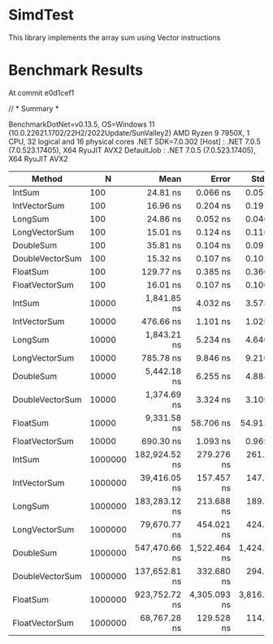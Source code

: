 # SimdTest
This library implements the array sum using Vector instructions

# Benchmark Results
At commit e0d1cef1

// * Summary *

BenchmarkDotNet=v0.13.5, OS=Windows 11 (10.0.22621.1702/22H2/2022Update/SunValley2)
AMD Ryzen 9 7950X, 1 CPU, 32 logical and 16 physical cores
.NET SDK=7.0.302
[Host]     : .NET 7.0.5 (7.0.523.17405), X64 RyuJIT AVX2
DefaultJob : .NET 7.0.5 (7.0.523.17405), X64 RyuJIT AVX2


|          Method |       N |          Mean |        Error |       StdDev |   Gen0 | Allocated |
|---------------- |-------- |--------------:|-------------:|-------------:|-------:|----------:|
|          IntSum |     100 |      24.81 ns |     0.066 ns |     0.055 ns |      - |         - |
|    IntVectorSum |     100 |      16.96 ns |     0.204 ns |     0.191 ns | 0.0067 |     112 B |
|         LongSum |     100 |      24.86 ns |     0.052 ns |     0.046 ns |      - |         - |
|   LongVectorSum |     100 |      15.01 ns |     0.124 ns |     0.116 ns | 0.0033 |      56 B |
|       DoubleSum |     100 |      35.81 ns |     0.104 ns |     0.097 ns |      - |         - |
| DoubleVectorSum |     100 |      15.32 ns |     0.107 ns |     0.101 ns | 0.0033 |      56 B |
|        FloatSum |     100 |     129.77 ns |     0.385 ns |     0.360 ns |      - |         - |
|  FloatVectorSum |     100 |      16.01 ns |     0.107 ns |     0.100 ns | 0.0067 |     112 B |
|          IntSum |   10000 |   1,841.85 ns |     4.032 ns |     3.574 ns |      - |         - |
|    IntVectorSum |   10000 |     476.66 ns |     1.101 ns |     1.029 ns | 0.0033 |      56 B |
|         LongSum |   10000 |   1,843.21 ns |     5.234 ns |     4.640 ns |      - |         - |
|   LongVectorSum |   10000 |     785.78 ns |     9.846 ns |     9.210 ns | 0.0029 |      56 B |
|       DoubleSum |   10000 |   5,442.18 ns |     6.255 ns |     4.884 ns |      - |         - |
| DoubleVectorSum |   10000 |   1,374.69 ns |     3.324 ns |     3.109 ns | 0.0019 |      56 B |
|        FloatSum |   10000 |   9,331.58 ns |    58.706 ns |    54.913 ns |      - |         - |
|  FloatVectorSum |   10000 |     690.30 ns |     1.093 ns |     0.969 ns | 0.0029 |      56 B |
|          IntSum | 1000000 | 182,924.52 ns |   279.276 ns |   261.235 ns |      - |         - |
|    IntVectorSum | 1000000 |  39,416.05 ns |   157.457 ns |   147.286 ns |      - |      56 B |
|         LongSum | 1000000 | 183,283.12 ns |   213.688 ns |   189.429 ns |      - |         - |
|   LongVectorSum | 1000000 |  79,670.77 ns |   454.021 ns |   424.691 ns |      - |      56 B |
|       DoubleSum | 1000000 | 547,470.66 ns | 1,522.464 ns | 1,424.113 ns |      - |       1 B |
| DoubleVectorSum | 1000000 | 137,652.81 ns |   332.680 ns |   294.912 ns |      - |      56 B |
|        FloatSum | 1000000 | 923,752.72 ns | 4,305.093 ns | 3,816.352 ns |      - |       1 B |
|  FloatVectorSum | 1000000 |  68,767.28 ns |   129.528 ns |   114.823 ns |      - |      56 B |
